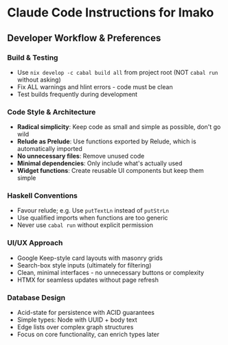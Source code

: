 # Claude Code Instructions for Imako

## Developer Workflow & Preferences

### Build & Testing
- Use `nix develop -c cabal build all` from project root (NOT `cabal run` without asking)
- Fix ALL warnings and hlint errors - code must be clean
- Test builds frequently during development

### Code Style & Architecture
- **Radical simplicity**: Keep code as small and simple as possible, don't go wild
- **Relude as Prelude**: Use functions exported by Relude, which is automatically imported
- **No unnecessary files**: Remove unused code
- **Minimal dependencies**: Only include what's actually used
- **Widget functions**: Create reusable UI components but keep them simple

### Haskell Conventions
- Favour relude; e.g. Use `putTextLn` instead of `putStrLn`
- Use qualified imports when functions are too generic
- Never use `cabal run` without explicit permission

### UI/UX Approach
- Google Keep-style card layouts with masonry grids
- Search-box style inputs (ultimately for filtering)
- Clean, minimal interfaces - no unnecessary buttons or complexity
- HTMX for seamless updates without page refresh

### Database Design
- Acid-state for persistence with ACID guarantees
- Simple types: Node with UUID + body text
- Edge lists over complex graph structures
- Focus on core functionality, can enrich types later
